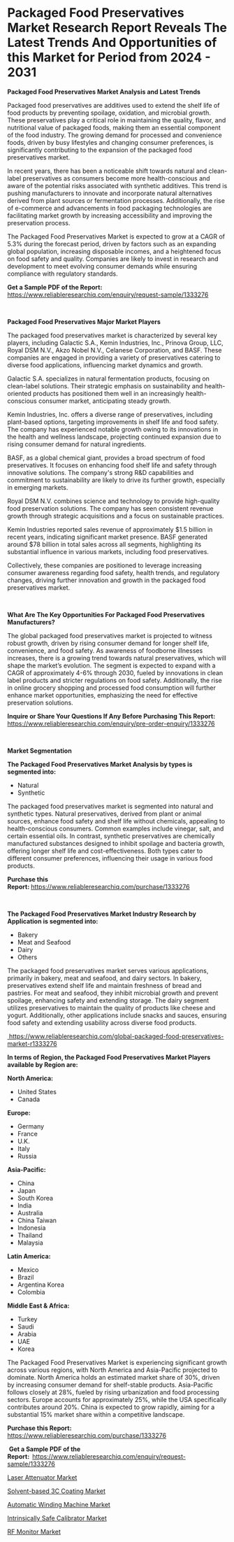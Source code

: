 <p><h1>Packaged Food Preservatives Market Research Report Reveals The Latest Trends And Opportunities of this Market for Period from 2024 - 2031</h1></p><p><strong>Packaged Food Preservatives Market Analysis and Latest Trends</strong></p>
<p><p>Packaged food preservatives are additives used to extend the shelf life of food products by preventing spoilage, oxidation, and microbial growth. These preservatives play a critical role in maintaining the quality, flavor, and nutritional value of packaged foods, making them an essential component of the food industry. The growing demand for processed and convenience foods, driven by busy lifestyles and changing consumer preferences, is significantly contributing to the expansion of the packaged food preservatives market.</p><p>In recent years, there has been a noticeable shift towards natural and clean-label preservatives as consumers become more health-conscious and aware of the potential risks associated with synthetic additives. This trend is pushing manufacturers to innovate and incorporate natural alternatives derived from plant sources or fermentation processes. Additionally, the rise of e-commerce and advancements in food packaging technologies are facilitating market growth by increasing accessibility and improving the preservation process.</p><p>The Packaged Food Preservatives Market is expected to grow at a CAGR of 5.3% during the forecast period, driven by factors such as an expanding global population, increasing disposable incomes, and a heightened focus on food safety and quality. Companies are likely to invest in research and development to meet evolving consumer demands while ensuring compliance with regulatory standards.</p></p>
<p><strong>Get a Sample PDF of the Report:&nbsp;</strong> <a href="https://www.reliableresearchiq.com/enquiry/request-sample/1333276?utm_campaign=1123&utm_medium=2&utm_source=Github&utm_content=ia&utm_term=18102024&utm_id=packaged-food-preservatives">https://www.reliableresearchiq.com/enquiry/request-sample/1333276</a></p>
<p>&nbsp;</p>
<p><strong>Packaged Food Preservatives Major Market Players</strong></p>
<p><p>The packaged food preservatives market is characterized by several key players, including Galactic S.A., Kemin Industries, Inc., Prinova Group, LLC, Royal DSM N.V., Akzo Nobel N.V., Celanese Corporation, and BASF. These companies are engaged in providing a variety of preservatives catering to diverse food applications, influencing market dynamics and growth.</p><p>Galactic S.A. specializes in natural fermentation products, focusing on clean-label solutions. Their strategic emphasis on sustainability and health-oriented products has positioned them well in an increasingly health-conscious consumer market, anticipating steady growth.</p><p>Kemin Industries, Inc. offers a diverse range of preservatives, including plant-based options, targeting improvements in shelf life and food safety. The company has experienced notable growth owing to its innovations in the health and wellness landscape, projecting continued expansion due to rising consumer demand for natural ingredients.</p><p>BASF, as a global chemical giant, provides a broad spectrum of food preservatives. It focuses on enhancing food shelf life and safety through innovative solutions. The company's strong R&D capabilities and commitment to sustainability are likely to drive its further growth, especially in emerging markets.</p><p>Royal DSM N.V. combines science and technology to provide high-quality food preservation solutions. The company has seen consistent revenue growth through strategic acquisitions and a focus on sustainable practices.</p><p>Kemin Industries reported sales revenue of approximately $1.5 billion in recent years, indicating significant market presence. BASF generated around $78 billion in total sales across all segments, highlighting its substantial influence in various markets, including food preservatives.</p><p>Collectively, these companies are positioned to leverage increasing consumer awareness regarding food safety, health trends, and regulatory changes, driving further innovation and growth in the packaged food preservatives market.</p></p>
<p>&nbsp;</p>
<p><strong>What Are The Key Opportunities For Packaged Food Preservatives Manufacturers?</strong></p>
<p><p>The global packaged food preservatives market is projected to witness robust growth, driven by rising consumer demand for longer shelf life, convenience, and food safety. As awareness of foodborne illnesses increases, there is a growing trend towards natural preservatives, which will shape the market’s evolution. The segment is expected to expand with a CAGR of approximately 4-6% through 2030, fueled by innovations in clean label products and stricter regulations on food safety. Additionally, the rise in online grocery shopping and processed food consumption will further enhance market opportunities, emphasizing the need for effective preservation solutions.</p></p>
<p><strong>Inquire or Share Your Questions If Any Before Purchasing This Report:</strong> <a href="https://www.reliableresearchiq.com/enquiry/pre-order-enquiry/1333276?utm_campaign=1123&utm_medium=2&utm_source=Github&utm_content=ia&utm_term=18102024&utm_id=packaged-food-preservatives">https://www.reliableresearchiq.com/enquiry/pre-order-enquiry/1333276</a></p>
<p>&nbsp;</p>
<p><strong>Market Segmentation</strong></p>
<p><strong>The Packaged Food Preservatives Market Analysis by types is segmented into:</strong></p>
<p><ul><li>Natural</li><li>Synthetic</li></ul></p>
<p><p>The packaged food preservatives market is segmented into natural and synthetic types. Natural preservatives, derived from plant or animal sources, enhance food safety and shelf life without chemicals, appealing to health-conscious consumers. Common examples include vinegar, salt, and certain essential oils. In contrast, synthetic preservatives are chemically manufactured substances designed to inhibit spoilage and bacteria growth, offering longer shelf life and cost-effectiveness. Both types cater to different consumer preferences, influencing their usage in various food products.</p></p>
<p><strong>Purchase this Report:&nbsp;</strong><a href="https://www.reliableresearchiq.com/purchase/1333276?utm_campaign=1123&utm_medium=2&utm_source=Github&utm_content=ia&utm_term=18102024&utm_id=packaged-food-preservatives">https://www.reliableresearchiq.com/purchase/1333276</a></p>
<p>&nbsp;</p>
<p><strong>The Packaged Food Preservatives Market Industry Research by Application is segmented into:</strong></p>
<p><ul><li>Bakery</li><li>Meat and Seafood</li><li>Dairy</li><li>Others</li></ul></p>
<p><p>The packaged food preservatives market serves various applications, primarily in bakery, meat and seafood, and dairy sectors. In bakery, preservatives extend shelf life and maintain freshness of bread and pastries. For meat and seafood, they inhibit microbial growth and prevent spoilage, enhancing safety and extending storage. The dairy segment utilizes preservatives to maintain the quality of products like cheese and yogurt. Additionally, other applications include snacks and sauces, ensuring food safety and extending usability across diverse food products.</p></p>
<p><a href="https://www.reliableresearchiq.com/global-packaged-food-preservatives-market-r1333276?utm_campaign=1123&utm_medium=2&utm_source=Github&utm_content=ia&utm_term=18102024&utm_id=packaged-food-preservatives">&nbsp;https://www.reliableresearchiq.com/global-packaged-food-preservatives-market-r1333276</a></p>
<p><strong>In terms of Region, the Packaged Food Preservatives Market Players available by Region are:</strong></p>
<p>
    <p> <strong> North America: </strong>
        <ul>
            <li>United States</li>
            <li>Canada</li>
        </ul>
        </p> 
    <p> <strong> Europe: </strong>
        <ul>
            <li>Germany</li>
            <li>France</li>
            <li>U.K.</li>
            <li>Italy</li>
            <li>Russia</li>
        </ul>
        </p> 
    <p> <strong> Asia-Pacific: </strong>
        <ul>
            <li>China</li>
            <li>Japan</li>
            <li>South Korea</li>
            <li>India</li>
            <li>Australia</li>
            <li>China Taiwan</li>
            <li>Indonesia</li>
            <li>Thailand</li>
            <li>Malaysia</li>
        </ul>
        </p> 
    <p> <strong> Latin America: </strong>
        <ul>
            <li>Mexico</li>
            <li>Brazil</li>
            <li>Argentina Korea</li>
            <li>Colombia</li>
        </ul>
        </p> 
    <p> <strong> Middle East & Africa: </strong>
        <ul>
            <li>Turkey</li>
            <li>Saudi</li>
            <li>Arabia</li>
            <li>UAE</li>
            <li>Korea</li>
        </ul>
    </p>
    </p>
<p><p>The Packaged Food Preservatives Market is experiencing significant growth across various regions, with North America and Asia-Pacific projected to dominate. North America holds an estimated market share of 30%, driven by increasing consumer demand for shelf-stable products. Asia-Pacific follows closely at 28%, fueled by rising urbanization and food processing sectors. Europe accounts for approximately 25%, while the USA specifically contributes around 20%. China is expected to grow rapidly, aiming for a substantial 15% market share within a competitive landscape.</p></p>
<p><strong>Purchase this Report: </strong><a href="https://www.reliableresearchiq.com/purchase/1333276?utm_campaign=1123&utm_medium=2&utm_source=Github&utm_content=ia&utm_term=18102024&utm_id=packaged-food-preservatives">https://www.reliableresearchiq.com/purchase/1333276</a></p>
<p>&nbsp;<strong>Get a Sample PDF of the Report:&nbsp;&nbsp;</strong><a href="https://www.reliableresearchiq.com/enquiry/request-sample/1333276?utm_campaign=1123&utm_medium=2&utm_source=Github&utm_content=ia&utm_term=18102024&utm_id=packaged-food-preservatives">https://www.reliableresearchiq.com/enquiry/request-sample/1333276</a></p>
<p><strong></strong></p>
<p><p><a href="https://issuu.com/reportprime-2/docs/laser-attenuator-market-size-2030.p_16b416f1885d89?utm_campaign=1123&utm_medium=2&utm_source=Github&utm_content=ia&utm_term=18102024&utm_id=packaged-food-preservatives">Laser Attenuator Market</a></p><p><a href="https://github.com/eleanore16mal/Market-Research-Report-List-1/blob/main/solvent-based-3c-coating-market.md?utm_campaign=1123&utm_medium=2&utm_source=Github&utm_content=ia&utm_term=18102024&utm_id=packaged-food-preservatives">Solvent-based 3C Coating Market</a></p><p><a href="https://issuu.com/reportprime-2/docs/automatic-winding-machine-market-si_8904d8be350572?utm_campaign=1123&utm_medium=2&utm_source=Github&utm_content=ia&utm_term=18102024&utm_id=packaged-food-preservatives">Automatic Winding Machine Market</a></p><p><a href="https://www.linkedin.com/pulse/strategic-roadmap-success-global-intrinsically-safe-calibrator-lpacc?utm_campaign=1123&utm_medium=2&utm_source=Github&utm_content=ia&utm_term=18102024&utm_id=packaged-food-preservatives">Intrinsically Safe Calibrator Market</a></p><p><a href="https://www.linkedin.com/pulse/sustainability-trends-rf-monitor-industry-market-implications-xv3gc?utm_campaign=1123&utm_medium=2&utm_source=Github&utm_content=ia&utm_term=18102024&utm_id=packaged-food-preservatives">RF Monitor Market</a></p></p>